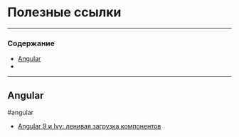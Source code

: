 # Полезные ссылки

---
### Содержание
* [Angular](#angular)
*
---

## Angular
#angular

<!-- * []() -->
* [Angular 9 и Ivy: ленивая загрузка компонентов](https://habr.com/ru/company/ruvds/blog/484618/)
